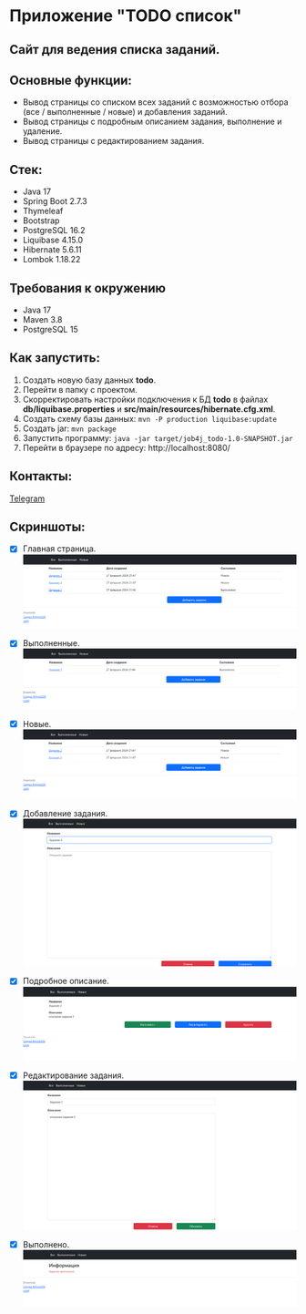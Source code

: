 # Приложение "TODO список"

## Сайт для ведения списка заданий.

## Основные функции:
- Вывод страницы со списком всех заданий 
  с возможностью отбора (все / выполненные / новые) и добавления заданий.
- Вывод страницы с подробным описанием задания, выполнение и удаление.
- Вывод страницы с редактированием задания.

## Стек:
- Java 17
- Spring Boot 2.7.3
- Thymeleaf
- Bootstrap
- PostgreSQL 16.2
- Liquibase 4.15.0
- Hibernate 5.6.11
- Lombok 1.18.22

## Требования к окружению
- Java 17
- Maven 3.8
- PostgreSQL 15

## Как запустить:
1. Создать новую базу данных **todo**.
2. Перейти в папку с проектом.
3. Скорректировать настройки подключения к БД **todo** в файлах 
   **db/liquibase.properties** и **src/main/resources/hibernate.cfg.xml**.
4. Создать схему базы данных: `mvn -P production liquibase:update`
5. Создать jar: `mvn package`
6. Запустить программу: `java -jar target/job4j_todo-1.0-SNAPSHOT.jar`
7. Перейти в браузере по адресу: http://localhost:8080/

## Контакты:

[Telegram](https://t.me/Artyrio_226)

## Скриншоты:

- [x] Главная страница.
  ![](/files/readme/1.png)

- [x] Выполненные.
  ![](/files/readme/2.png)

- [x] Новые.
  ![](/files/readme/3.png)

- [x] Добавление задания.
  ![](/files/readme/4.png)

- [x] Подробное описание.
  ![](/files/readme/5.png)

- [x] Редактирование задания.
  ![](/files/readme/6.png)

- [x] Выполнено.
  ![](/files/readme/7.png)
